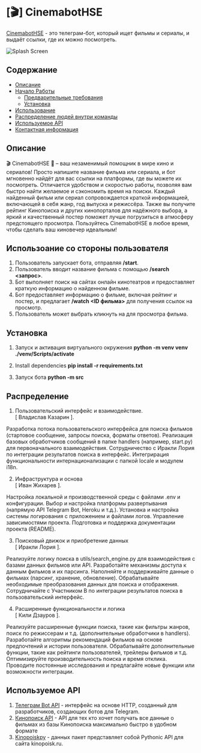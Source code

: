 # [🎬] CinemabotHSE

[CinemabotHSE](https://t.me/CinemaBotFromHsebot) - это телеграм-бот, который ищет фильмы и сериалы, и выдаёт ссылки, где их можно посмотреть. 

![Splash Screen](https://github.com/Zhikharevi/CinemabotHSE/assets/73641038/a86059c9-633b-489c-8fcf-f71416f9cb83)

## Содержание

- [Описание](#описание)
- [Начало Работы](#начало-работы)
  - [Предварительные требования](#предварительные-требования)
  - [Установка](#установка)
- [Использование](#использование)
- [Распределение людей внутри команды](#распределение)
- [Используемое API](#используемое-api)
- [Контактная информация](#контактная-информация)

## Описание 

🎬 CinemabotHSE 🌟 – ваш незаменимый помощник в мире кино и сериалов! Просто напишите название фильма или сериала, и бот мгновенно найдёт для вас ссылки на платформы, где вы можете их посмотреть. Отличается удобством и скоростью работы, позволяя вам быстро найти желаемое и сэкономить время на поиски. Каждый найденный фильм или сериал сопровождается краткой информацией, включающей в себя жанр, год выпуска и режиссёра. Также вы получите рейтинг Кинопоиска и других кинопорталов для надёжного выбора, а яркий и качественный постер поможет лучше погрузиться в атмосферу предстоящего просмотра. Пользуйтесь CinemabotHSE в любое время, чтобы сделать ваш киновечер идеальным!

## Использоание со стороны пользователя
 
1. Пользователь запускает бота, отправляя **/start**.
2. Пользователь вводит название фильма с помощью **/search <запрос>**.
3. Бот выполняет поиск на сайтах онлайн кинотеатров и предоставляет краткую информацию о найденном фильме.
4. Бот предоставляет информацию о фильме, включая рейтинг и постер, и предлагает **/watch <ID фильма>** для получения ссылок на просмотр.
5. Пользователь может выбрать кликнуть на для просмотра фильма.

## Установка

1. Запуск и активация виртуального окружения
**python -m venv venv**
**./venv/Scripts/activate**

2. Install dependencies
**pip install -r requirements.txt**

3. Запуск бота
**python -m src**

## Распределение

1. Пользовательский интерфейс и взаимодействие.<br />[ Владислав Казарин ]. 

Разработка потока пользовательского интерфейса для поиска фильмов (стартовое сообщение, запросы поиска, форматы ответов).
Реализация базовых обработчиков сообщений в папке handlers (например, start.py) для первоначального взаимодействия.
Сотрудничество с Иракли Лория по интеграции результатов поиска в интерфейс.
Интегрирация функциональности интернационализации с папкой locale и модулем i18n.

2. Инфраструктура и основа <br />[ Иван Жихарев ].

Настройка локальной и производственной среды с файлами .env и конфигурации.
Выбор и настройка платформы развертывания (напрямую API Telegram Bot, Heroku и т.д.).
Установка и настройка системы логирования с приложением и файлами логов.
Управление зависимостями проекта.
Подготовка и поддержка документации проекта (README).

3. Поисковый движок и приобретение данных <br />[ Иракли Лория ].  

Реализуйте логику поиска в utils/search_engine.py для взаимодействия с базами данных фильмов или API.
Разработайте механизмы доступа к данным фильмов и их парсинга.
Наполняйте и поддерживайте данные о фильмах (парсинг, хранение, обновление).
Обрабатывайте необходимые преобразования данных для поиска и отображения.
Сотрудничайте с Участником B по интеграции результатов поиска в пользовательский интерфейс.

4. Расширенные функциональности и логика <br />[ Кили Дзауров ].  

Реализуйте расширенные функции поиска, такие как фильтры жанров, поиск по режиссерам и т.д. (дополнительные обработчики в handlers).
Разработайте алгоритмы рекомендаций фильмов на основе предпочтений и истории пользователя.
Обрабатывайте дополнительные функции, такие как рейтинги пользователей, трейлеры фильмов и т.д.
Оптимизируйте производительность поиска и время отклика.
Проводите постоянные исследования и предлагайте новые функции или возможности интеграции.

## Используемое API

1. [Телеграм Bot API](https://core.telegram.org/bots/api) - интерфейс на основе HTTP, созданный для разработчиков, cоздающих ботов для Telegram.
2. [Кинопоиск API](https://kinopoisk.dev/) - API для тех кто хочет получать все данные о фильмах из базы Кинопоиска максимально быстро в удобном формате
3. [Kinopoiskpy](https://github.com/ramusus/kinopoiskpy) - данных пакет представляет собой Pythonic API для сайта kinopoisk.ru.
